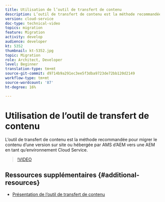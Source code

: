 ```yaml
---
title: Utilisation de l’outil de transfert de contenu
description: L’outil de transfert de contenu est la méthode recommandée pour migrer le contenu d’une version sur site ou hébergée par AMS d’AEM vers une AEM en tant qu’environnement Cloud Service.
version: cloud-service
doc-type: technical-video
topics: migration
feature: Migration
activity: develop
audience: developer
kt: 5352
thumbnail: kt-5352.jpg
topic: Migration
role: Architect, Developer
level: Beginner
translation-type: tm+mt
source-git-commit: d9714b9a291ec3ee5f3dba9723de72bb120d2149
workflow-type: tm+mt
source-wordcount: '87'
ht-degree: 16%

---
```



# Utilisation de l’outil de transfert de contenu

L’outil de transfert de contenu est la méthode recommandée pour migrer le contenu d’une version sur site ou hébergée par AMS d’AEM vers une AEM en tant qu’environnement Cloud Service.

>[!VIDEO](https://video.tv.adobe.com/v/35460/?quality=12&learn=on)

## Ressources supplémentaires {#additional-resources}

* [Présentation de l’outil de transfert de contenu](https://docs.adobe.com/content/help/fr/experience-manager-cloud-service/moving/cloud-migration/content-transfer-tool/overview-content-transfer-tool.html)

